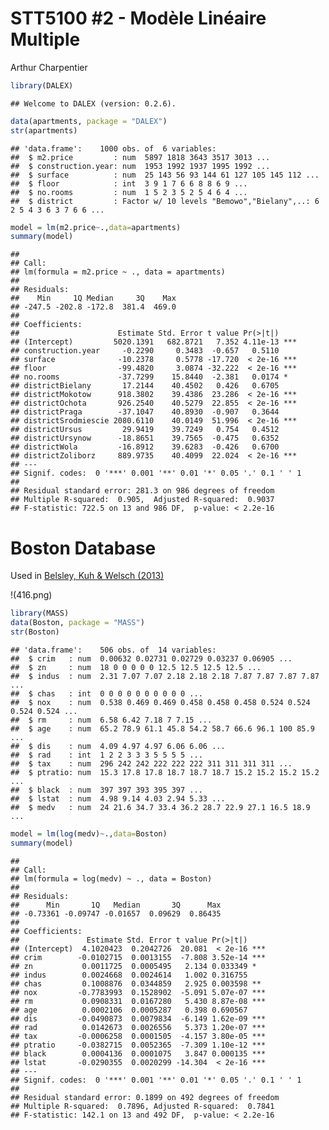 STT5100 \#2 - Modèle Linéaire Multiple
================
Arthur Charpentier

``` r
library(DALEX)
```

    ## Welcome to DALEX (version: 0.2.6).

``` r
data(apartments, package = "DALEX")
str(apartments)
```

    ## 'data.frame':    1000 obs. of  6 variables:
    ##  $ m2.price         : num  5897 1818 3643 3517 3013 ...
    ##  $ construction.year: num  1953 1992 1937 1995 1992 ...
    ##  $ surface          : num  25 143 56 93 144 61 127 105 145 112 ...
    ##  $ floor            : int  3 9 1 7 6 6 8 8 6 9 ...
    ##  $ no.rooms         : num  1 5 2 3 5 2 5 4 6 4 ...
    ##  $ district         : Factor w/ 10 levels "Bemowo","Bielany",..: 6 2 5 4 3 6 3 7 6 6 ...

``` r
model = lm(m2.price~.,data=apartments)
summary(model)
```

    ## 
    ## Call:
    ## lm(formula = m2.price ~ ., data = apartments)
    ## 
    ## Residuals:
    ##    Min     1Q Median     3Q    Max 
    ## -247.5 -202.8 -172.8  381.4  469.0 
    ## 
    ## Coefficients:
    ##                      Estimate Std. Error t value Pr(>|t|)    
    ## (Intercept)         5020.1391   682.8721   7.352 4.11e-13 ***
    ## construction.year     -0.2290     0.3483  -0.657   0.5110    
    ## surface              -10.2378     0.5778 -17.720  < 2e-16 ***
    ## floor                -99.4820     3.0874 -32.222  < 2e-16 ***
    ## no.rooms             -37.7299    15.8440  -2.381   0.0174 *  
    ## districtBielany       17.2144    40.4502   0.426   0.6705    
    ## districtMokotow      918.3802    39.4386  23.286  < 2e-16 ***
    ## districtOchota       926.2540    40.5279  22.855  < 2e-16 ***
    ## districtPraga        -37.1047    40.8930  -0.907   0.3644    
    ## districtSrodmiescie 2080.6110    40.0149  51.996  < 2e-16 ***
    ## districtUrsus         29.9419    39.7249   0.754   0.4512    
    ## districtUrsynow      -18.8651    39.7565  -0.475   0.6352    
    ## districtWola         -16.8912    39.6283  -0.426   0.6700    
    ## districtZoliborz     889.9735    40.4099  22.024  < 2e-16 ***
    ## ---
    ## Signif. codes:  0 '***' 0.001 '**' 0.01 '*' 0.05 '.' 0.1 ' ' 1
    ## 
    ## Residual standard error: 281.3 on 986 degrees of freedom
    ## Multiple R-squared:  0.905,  Adjusted R-squared:  0.9037 
    ## F-statistic: 722.5 on 13 and 986 DF,  p-value: < 2.2e-16

# Boston Database

Used in [Belsley, Kuh & Welsch
(2013)](https://www.wiley.com/en-us/Regression+Diagnostics%3A+Identifying+Influential+Data+and+Sources+of+Collinearity-p-9780471691174)

\!(416.png)

``` r
library(MASS)
data(Boston, package = "MASS")
str(Boston)
```

    ## 'data.frame':    506 obs. of  14 variables:
    ##  $ crim   : num  0.00632 0.02731 0.02729 0.03237 0.06905 ...
    ##  $ zn     : num  18 0 0 0 0 0 12.5 12.5 12.5 12.5 ...
    ##  $ indus  : num  2.31 7.07 7.07 2.18 2.18 2.18 7.87 7.87 7.87 7.87 ...
    ##  $ chas   : int  0 0 0 0 0 0 0 0 0 0 ...
    ##  $ nox    : num  0.538 0.469 0.469 0.458 0.458 0.458 0.524 0.524 0.524 0.524 ...
    ##  $ rm     : num  6.58 6.42 7.18 7 7.15 ...
    ##  $ age    : num  65.2 78.9 61.1 45.8 54.2 58.7 66.6 96.1 100 85.9 ...
    ##  $ dis    : num  4.09 4.97 4.97 6.06 6.06 ...
    ##  $ rad    : int  1 2 2 3 3 3 5 5 5 5 ...
    ##  $ tax    : num  296 242 242 222 222 222 311 311 311 311 ...
    ##  $ ptratio: num  15.3 17.8 17.8 18.7 18.7 18.7 15.2 15.2 15.2 15.2 ...
    ##  $ black  : num  397 397 393 395 397 ...
    ##  $ lstat  : num  4.98 9.14 4.03 2.94 5.33 ...
    ##  $ medv   : num  24 21.6 34.7 33.4 36.2 28.7 22.9 27.1 16.5 18.9 ...

``` r
model = lm(log(medv)~.,data=Boston)
summary(model)
```

    ## 
    ## Call:
    ## lm(formula = log(medv) ~ ., data = Boston)
    ## 
    ## Residuals:
    ##      Min       1Q   Median       3Q      Max 
    ## -0.73361 -0.09747 -0.01657  0.09629  0.86435 
    ## 
    ## Coefficients:
    ##               Estimate Std. Error t value Pr(>|t|)    
    ## (Intercept)  4.1020423  0.2042726  20.081  < 2e-16 ***
    ## crim        -0.0102715  0.0013155  -7.808 3.52e-14 ***
    ## zn           0.0011725  0.0005495   2.134 0.033349 *  
    ## indus        0.0024668  0.0024614   1.002 0.316755    
    ## chas         0.1008876  0.0344859   2.925 0.003598 ** 
    ## nox         -0.7783993  0.1528902  -5.091 5.07e-07 ***
    ## rm           0.0908331  0.0167280   5.430 8.87e-08 ***
    ## age          0.0002106  0.0005287   0.398 0.690567    
    ## dis         -0.0490873  0.0079834  -6.149 1.62e-09 ***
    ## rad          0.0142673  0.0026556   5.373 1.20e-07 ***
    ## tax         -0.0006258  0.0001505  -4.157 3.80e-05 ***
    ## ptratio     -0.0382715  0.0052365  -7.309 1.10e-12 ***
    ## black        0.0004136  0.0001075   3.847 0.000135 ***
    ## lstat       -0.0290355  0.0020299 -14.304  < 2e-16 ***
    ## ---
    ## Signif. codes:  0 '***' 0.001 '**' 0.01 '*' 0.05 '.' 0.1 ' ' 1
    ## 
    ## Residual standard error: 0.1899 on 492 degrees of freedom
    ## Multiple R-squared:  0.7896, Adjusted R-squared:  0.7841 
    ## F-statistic: 142.1 on 13 and 492 DF,  p-value: < 2.2e-16
